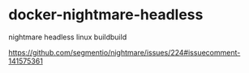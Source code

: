 # docker-nightmare-headless
nightmare headless linux buildbuild

https://github.com/segmentio/nightmare/issues/224#issuecomment-141575361
